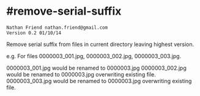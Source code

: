 #remove-serial-suffix
====================
```
Nathan Friend nathan.friend@gmail.com
Version 0.2 01/10/14
```
Remove serial suffix from files in current directory leaving highest version. 

e.g. For files 0000003_001.jpg, 0000003_002.jpg, 0000003_003.jpg.

0000003_001.jpg would be renamed to 0000003.jpg
0000003_002.jpg would be renamed to 0000003.jpg overwriting existing file.
0000003_003.jpg would be renamed to 0000003.jpg overwriting existing file.